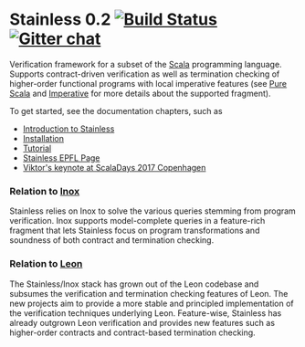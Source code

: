 Stainless 0.2 [![Build Status](http://laraquad4.epfl.ch:9000/epfl-lara/stainless/status/master)](http://laraquad4.epfl.ch:9000/epfl-lara/stainless) [![Gitter chat](https://img.shields.io/gitter/room/gitterHQ/gitter.svg)](https://gitter.im/epfl-lara/stainless)
=============

Verification framework for a subset of the [Scala](http://scala-lang.org) programming language.
Supports contract-driven verification as well as termination checking of higher-order
functional programs with local imperative features (see [Pure Scala](https://epfl-lara.github.io/stainless/purescala.html)
and [Imperative](https://epfl-lara.github.io/stainless/imperative.html)
for more details about the supported fragment).

To get started, see the documentation chapters, such as
  * [Introduction to Stainless](https://epfl-lara.github.io/stainless/intro.html)
  * [Installation](https://epfl-lara.github.io/stainless/installation.html)
  * [Tutorial](https://epfl-lara.github.io/stainless/gettingstarted.html)
  * [Stainless EPFL Page](https://stainless.epfl.ch)
  * [Viktor's keynote at ScalaDays 2017 Copenhagen](https://www.youtube.com/watch?v=d4VeFa0z_Lo)

### Relation to [Inox](https://github.com/epfl-lara/inox)

Stainless relies on Inox to solve the various queries stemming from program verification.
Inox supports model-complete queries in a feature-rich fragment that lets Stainless focus
on program transformations and soundness of both contract and termination checking.

### Relation to [Leon](https://github.com/epfl-lara/leon)

The Stainless/Inox stack has grown out of the Leon codebase and subsumes the verification and
termination checking features of Leon. The new projects aim to provide a more stable and
principled implementation of the verification techniques underlying Leon. Feature-wise,
Stainless has already outgrown Leon verification and provides new features such as higher-order
contracts and contract-based termination checking.
